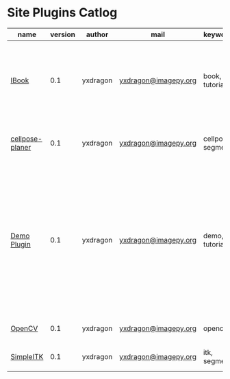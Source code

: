 # Site Plugins Catlog

| name | version | author | mail | keyword | description |
| --- | --- | --- | --- | --- | --- |
| [IBook](https://github.com/Image-Py/IBook) | 0.1 | yxdragon | yxdragon@imagepy.org | book, tutorial | ImagePy's plugins to show some image processing method, which is friendly to beginner. |
| [cellpose-planer](https://github.com/Image-Py/cellpose-planer) | 0.1 | yxdragon | yxdragon@imagepy.org | cellpose, segment | generalist algorithm for cell and nucleus segmentation |
| [Demo Plugin](https://github.com/Image-Py/demoplugin) | 0.1 | yxdragon | yxdragon@imagepy.org | demo, tutorial | This is a demo project to show How to write ImagePy plugin. Including the usage of all kinds of plugin, with document wrote in detail. Developers can take this project as example. |
| [OpenCV](https://github.com/Image-Py/opencv-plgs) | 0.1 | yxdragon | yxdragon@imagepy.org | opencv | OpenCV plugin set for ImagePy |
| [SimpleITK](https://github.com/Image-Py/itk-plgs) | 0.1 | yxdragon | yxdragon@imagepy.org | itk, segment | SimpleITK plugin set for ImagePy |